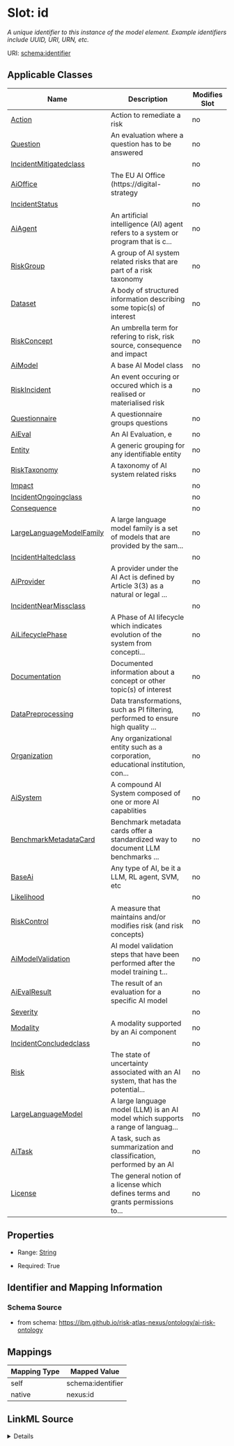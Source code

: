 

# Slot: id


_A unique identifier to this instance of the model element. Example identifiers include UUID, URI, URN, etc._





URI: [schema:identifier](http://schema.org/identifier)



<!-- no inheritance hierarchy -->





## Applicable Classes

| Name | Description | Modifies Slot |
| --- | --- | --- |
| [Action](Action.md) | Action to remediate a risk |  no  |
| [Question](Question.md) | An evaluation where a question has to be answered |  no  |
| [IncidentMitigatedclass](IncidentMitigatedclass.md) |  |  no  |
| [AiOffice](AiOffice.md) | The EU AI Office (https://digital-strategy |  no  |
| [IncidentStatus](IncidentStatus.md) |  |  no  |
| [AiAgent](AiAgent.md) | An artificial intelligence (AI) agent refers to a system or program that is c... |  no  |
| [RiskGroup](RiskGroup.md) | A group of AI system related risks that are part of a risk taxonomy |  no  |
| [Dataset](Dataset.md) | A body of structured information describing some topic(s) of interest |  no  |
| [RiskConcept](RiskConcept.md) | An umbrella term for refering to risk, risk source, consequence and impact |  no  |
| [AiModel](AiModel.md) | A base AI Model class |  no  |
| [RiskIncident](RiskIncident.md) | An event occuring or occured which is a realised or materialised risk |  no  |
| [Questionnaire](Questionnaire.md) | A questionnaire groups questions |  no  |
| [AiEval](AiEval.md) | An AI Evaluation, e |  no  |
| [Entity](Entity.md) | A generic grouping for any identifiable entity |  no  |
| [RiskTaxonomy](RiskTaxonomy.md) | A taxonomy of AI system related risks |  no  |
| [Impact](Impact.md) |  |  no  |
| [IncidentOngoingclass](IncidentOngoingclass.md) |  |  no  |
| [Consequence](Consequence.md) |  |  no  |
| [LargeLanguageModelFamily](LargeLanguageModelFamily.md) | A large language model family is a set of models that are provided by the sam... |  no  |
| [IncidentHaltedclass](IncidentHaltedclass.md) |  |  no  |
| [AiProvider](AiProvider.md) | A provider under the AI Act is defined by Article 3(3) as a natural or legal ... |  no  |
| [IncidentNearMissclass](IncidentNearMissclass.md) |  |  no  |
| [AiLifecyclePhase](AiLifecyclePhase.md) | A Phase of AI lifecycle which indicates evolution of the system from concepti... |  no  |
| [Documentation](Documentation.md) | Documented information about a concept or other topic(s) of interest |  no  |
| [DataPreprocessing](DataPreprocessing.md) | Data transformations, such as PI filtering, performed to ensure high quality ... |  no  |
| [Organization](Organization.md) | Any organizational entity such as a corporation, educational institution, con... |  no  |
| [AiSystem](AiSystem.md) | A compound AI System composed of one or more AI capablities |  no  |
| [BenchmarkMetadataCard](BenchmarkMetadataCard.md) | Benchmark metadata cards offer a standardized way to document LLM benchmarks ... |  no  |
| [BaseAi](BaseAi.md) | Any type of AI, be it a LLM, RL agent, SVM, etc |  no  |
| [Likelihood](Likelihood.md) |  |  no  |
| [RiskControl](RiskControl.md) | A measure that maintains and/or modifies risk (and risk concepts) |  no  |
| [AiModelValidation](AiModelValidation.md) | AI model validation steps that have been performed after the model training t... |  no  |
| [AiEvalResult](AiEvalResult.md) | The result of an evaluation for a specific AI model |  no  |
| [Severity](Severity.md) |  |  no  |
| [Modality](Modality.md) | A modality supported by an Ai component |  no  |
| [IncidentConcludedclass](IncidentConcludedclass.md) |  |  no  |
| [Risk](Risk.md) | The state of uncertainty associated with an AI system, that has the potential... |  no  |
| [LargeLanguageModel](LargeLanguageModel.md) | A large language model (LLM) is an AI model which supports a range of languag... |  no  |
| [AiTask](AiTask.md) | A task, such as summarization and classification, performed by an AI |  no  |
| [License](License.md) | The general notion of a license which defines terms and grants permissions to... |  no  |







## Properties

* Range: [String](String.md)

* Required: True





## Identifier and Mapping Information







### Schema Source


* from schema: https://ibm.github.io/risk-atlas-nexus/ontology/ai-risk-ontology




## Mappings

| Mapping Type | Mapped Value |
| ---  | ---  |
| self | schema:identifier |
| native | nexus:id |




## LinkML Source

<details>
```yaml
name: id
description: A unique identifier to this instance of the model element. Example identifiers
  include UUID, URI, URN, etc.
from_schema: https://ibm.github.io/risk-atlas-nexus/ontology/ai-risk-ontology
rank: 1000
slot_uri: schema:identifier
identifier: true
alias: id
domain_of:
- Entity
range: string
required: true

```
</details>